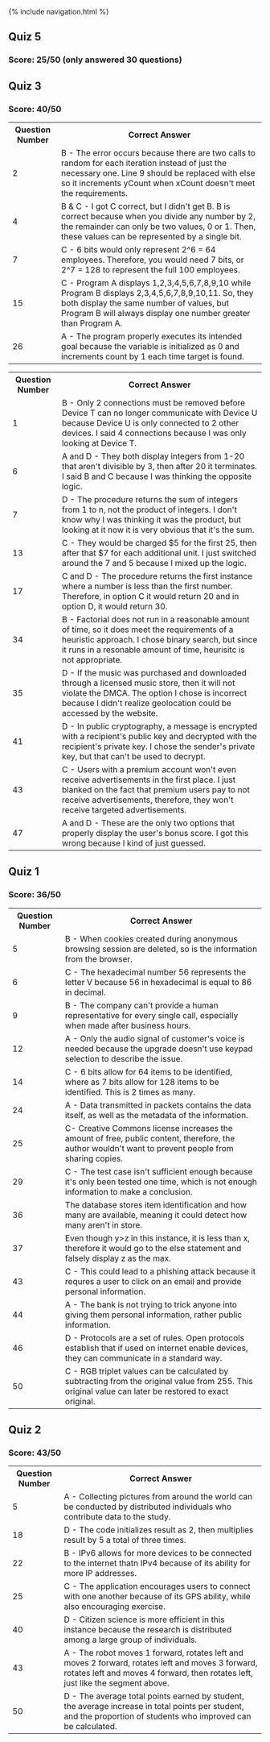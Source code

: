 {% include navigation.html %}
## Quiz 5
### Score: 25/50 (only answered 30 questions)

<table id="readmeinformation">
<tr>
<th>Question Number</th>
<th>Correct Answer</th>
</tr>

<tr>
<td>2</td>
<td>
B - The error occurs because there are two calls to random for each iteration instead of just the necessary one. Line 9 should be replaced with else so it increments yCount when xCount doesn't meet the requirements.
</td>
</tr>
  
<tr>
<td>4</td>
<td>
B & C - I got C correct, but I didn't get B. B is correct because when you divide any number by 2, the remainder can only be two values, 0 or 1. Then, these values can be represented by a single bit.
</td>
</tr>  

<tr>
<td>7</td>
<td>
C - 6 bits would only represent 2^6 = 64 employees. Therefore, you would need 7 bits, or 2^7 = 128 to represent the full 100 employees.
</td>
</tr>    
  
<tr>
<td>15</td>
<td>
C - Program A displays 1,2,3,4,5,6,7,8,9,10 while Program B displays 2,3,4,5,6,7,8,9,10,11. So, they both display the same number of values, but Program B will always display one number greater than Program A.
</td>
</tr> 
  
<tr>
<td>26</td>
<td>
A - The program properly executes its intended goal because the variable is initialized as 0 and increments count by 1 each time target is found.
</td>
</tr>    

  
## Quiz 3
### Score: 40/50
<table id="readmeinformation">
<tr>
<th>Question Number</th>
<th>Correct Answer</th>
</tr>

<tr>
<td>1</td>
<td>
B - Only 2 connections must be removed before Device T can no longer communicate with Device U because Device U is only connected to 2 other devices. I said 4 connections because I was only looking at Device T.
</td>
</tr>

<tr>
<td>6</td>
<td>
A and D - They both display integers from 1-20 that aren't divisible by 3, then after 20 it terminates. I said B and C because I was thinking the opposite logic.
</td>
</tr>

<tr>
<td>7</td>
<td>
D - The procedure returns the sum of integers from 1 to n, not the product of integers. I don't know why I was thinking it was the product, but looking at it now it is very obvious that it's the sum.
</td>
</tr>

<tr>
<td>13</td>
<td>
C - They would be charged $5 for the first 25, then after that $7 for each additional unit. I just switched around the 7 and 5 because I mixed up the logic.
</td>
</tr>

<tr>
<td>17</td>
<td>
C and D - The procedure returns the first instance where a number is less than the first number. Therefore, in option C it would return 20 and in option D, it would return 30. 
</td>
</tr>

<tr>
<td>34</td>
<td>
B - Factorial does not run in a reasonable amount of time, so it does meet the requirements of a heuristic approach. I chose binary search, but since it runs in a resonable amount of time, heurisitc is not appropriate.
</td>
</tr>

<tr>
<td>35</td>
<td>
D - If the music was purchased and downloaded through a licensed music store, then it will not violate the DMCA. The option I chose is incorrect because I didn't realize geolocation could be accessed by the website.
</td>
</tr>

<tr>
<td>41</td>
<td>
D - In public cryptography, a message is encrypted with a recipient's public key and decrypted with the recipient's private key. I chose the sender's private key, but that can't be used to decrypt.
</td>
</tr>

<tr>
<td>43</td>
<td>
C - Users with a premium account won't even receive advertisements in the first place. I just blanked on the fact that premium users pay to not receive advertisements, therefore, they won't receive targeted advertisements.
</td>
</tr>

<tr>
<td>47</td>
<td>
A and D - These are the only two options that properly display the user's bonus score. I got this wrong because I kind of just guessed.
</td>
</tr>
</table>

## Quiz 1
### Score: 36/50
<table id="readmeinformation">


<tr>
<th>Question Number</th>
<th>Correct Answer</th>
</tr>

<tr>
<td>5</td>
<td>
B - When cookies created during anonymous browsing session are deleted, so is the information from the browser.
</td>
</tr>

<tr>
<td>6</td>
<td>
C - The hexadecimal number 56 represents the letter V because 56 in hexadecimal is equal to 86 in decimal.
</td>
</tr>

<tr>
<td>9</td>
<td>
B - The company can't provide a human representative for every single call, especially when made after business hours.
</td>
</tr>

<tr>
<td>12</td>
<td>
A - Only the audio signal of customer's voice is needed because the upgrade doesn't use keypad selection to describe the issue.
</td>
</tr>

<tr>
<td>14</td>
<td>
C - 6 bits allow for 64 items to be identified, where as 7 bits allow for 128 items to be identified. This is 2 times as many.
</td>
</tr>

<tr>
<td>24</td>
<td>
A - Data transmitted in packets contains the data itself, as well as the metadata of the information.
</td>
</tr>

<tr>
<td>25</td>
<td>
C- Creative Commons license increases the amount of free, public content, therefore, the author wouldn't want to prevent people from sharing copies.
</td>
</tr>

<tr>
<td>29</td>
<td>
C - The test case isn't sufficient enough because it's only been tested one time, which is not enough information to make a conclusion.
</td>
</tr>

<tr>
<td>36</td>
<td>
The database stores item identification and how many are available, meaning it could detect how many aren't in store.
</td>
</tr>

<tr>
<td>37</td>
<td>
Even though y>z in this instance, it is less than x, therefore it would go to the else statement and falsely display z as the max.
</td>
</tr>

<tr>
<td>43</td>
<td>
C - This could lead to a phishing attack because it requres a user to click on an email and provide personal information.
</td>
</tr>

<tr>
<td>44</td>
<td>
A - The bank is not trying to trick anyone into giving them personal information, rather public information.</td>
</tr>

<tr>
<td>46</td>
<td>
D - Protocols are a set of rules. Open protocols establish that if used on internet enable devices, they can communicate in a standard way.
</tr>

<tr>
<td>50</td>
<td>
C - RGB triplet values can be calculated by subtracting from the original value from 255. This original value can later be restored to exact original.
</tr>
</table>

## Quiz 2
### Score: 43/50
<table id="readmeinformation">

<tr>
<th>Question Number</th>
<th>Correct Answer</th>
</tr>

<tr>
<td>5</td>
<td>
A - Collecting pictures from around the world can be conducted by distributed individuals who contribute data to the study.
</td>
</tr>

<td>18</td>
<td>
D - The code initializes result as 2, then multiplies result by 5 a total of three times.
</td>
</tr>

<td>22</td>
<td>
B - IPv6 allows for more devices to be connected to the internet thatn IPv4 because of its ability for more IP addresses.
</td>
</tr>

<td>25</td>
<td>
C - The application encourages users to connect with one another because of its GPS ability, while also encouraging exercise.
</td>
</tr>

<td>40</td>
<td>
D - Citizen science is more efficient in this instance because the research is distributed among a large group of individuals.
</td>
</tr>

<td>43</td>
<td>
A - The robot moves 1 forward, rotates left and moves 2 forward, rotates left and moves 3 forward, rotates left and moves 4 forward, then rotates left, just like the segment above.
</td>
</tr>

<td>50</td>
<td>
D - The average total points earned by student, the average increase in total points per student, and the proportion of students who improved can be calculated.
</td>
</tr>

</table>

